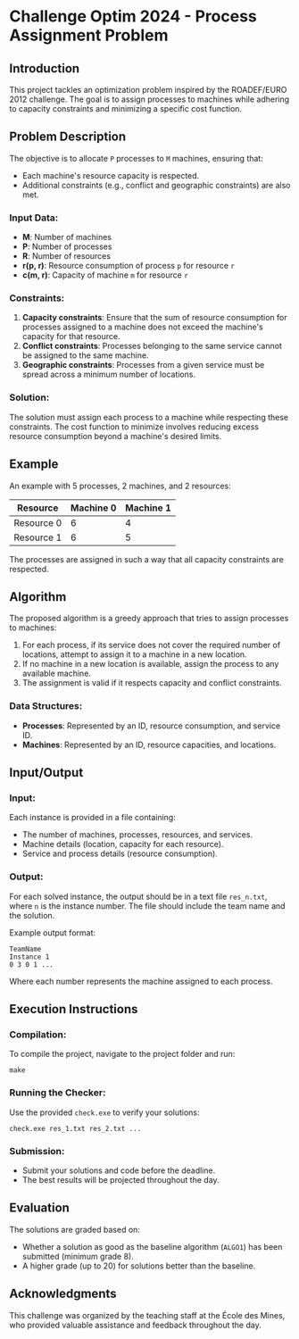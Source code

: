 
# Challenge Optim 2024 - Process Assignment Problem

## Introduction

This project tackles an optimization problem inspired by the ROADEF/EURO 2012 challenge. The goal is to assign processes to machines while adhering to capacity constraints and minimizing a specific cost function.

## Problem Description

The objective is to allocate `P` processes to `M` machines, ensuring that:
- Each machine's resource capacity is respected.
- Additional constraints (e.g., conflict and geographic constraints) are also met.

### Input Data:
- **M**: Number of machines
- **P**: Number of processes
- **R**: Number of resources
- **r(p, r)**: Resource consumption of process `p` for resource `r`
- **c(m, r)**: Capacity of machine `m` for resource `r`

### Constraints:
1. **Capacity constraints**: Ensure that the sum of resource consumption for processes assigned to a machine does not exceed the machine's capacity for that resource.
2. **Conflict constraints**: Processes belonging to the same service cannot be assigned to the same machine.
3. **Geographic constraints**: Processes from a given service must be spread across a minimum number of locations.

### Solution:
The solution must assign each process to a machine while respecting these constraints. The cost function to minimize involves reducing excess resource consumption beyond a machine's desired limits.

## Example

An example with 5 processes, 2 machines, and 2 resources:

| Resource | Machine 0 | Machine 1 |
|----------|-----------|-----------|
| Resource 0 | 6         | 4         |
| Resource 1 | 6         | 5         |

The processes are assigned in such a way that all capacity constraints are respected.

## Algorithm

The proposed algorithm is a greedy approach that tries to assign processes to machines:
1. For each process, if its service does not cover the required number of locations, attempt to assign it to a machine in a new location.
2. If no machine in a new location is available, assign the process to any available machine.
3. The assignment is valid if it respects capacity and conflict constraints.

### Data Structures:
- **Processes**: Represented by an ID, resource consumption, and service ID.
- **Machines**: Represented by an ID, resource capacities, and locations.

## Input/Output

### Input:
Each instance is provided in a file containing:
- The number of machines, processes, resources, and services.
- Machine details (location, capacity for each resource).
- Service and process details (resource consumption).

### Output:
For each solved instance, the output should be in a text file `res_n.txt`, where `n` is the instance number. The file should include the team name and the solution.

Example output format:
```
TeamName
Instance 1
0 3 0 1 ...
```
Where each number represents the machine assigned to each process.

## Execution Instructions

### Compilation:
To compile the project, navigate to the project folder and run:
```
make
```

### Running the Checker:
Use the provided `check.exe` to verify your solutions:
```
check.exe res_1.txt res_2.txt ...
```

### Submission:
- Submit your solutions and code before the deadline.
- The best results will be projected throughout the day.

## Evaluation

The solutions are graded based on:
- Whether a solution as good as the baseline algorithm (`ALGO1`) has been submitted (minimum grade 8).
- A higher grade (up to 20) for solutions better than the baseline.

## Acknowledgments

This challenge was organized by the teaching staff at the École des Mines, who provided valuable assistance and feedback throughout the day.
